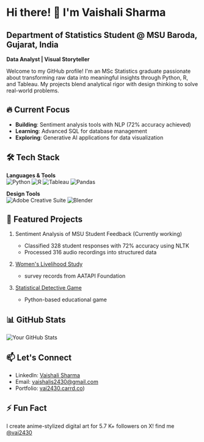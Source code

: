 # Hi there! 👋 I'm Vaishali Sharma 

## Department of Statistics Student @ MSU Baroda, Gujarat, India

**Data Analyst | Visual Storyteller**

Welcome to my GitHub profile! I'm an MSc Statistics graduate passionate about transforming raw data into meaningful insights through Python, R, and Tableau. My projects blend analytical rigor with design thinking to solve real-world problems.

## 🔥 Current Focus
- **Building**: Sentiment analysis tools with NLP (72% accuracy achieved)
- **Learning**: Advanced SQL for database management
- **Exploring**: Generative AI applications for data visualization

## 🛠️ Tech Stack
**Languages & Tools**  
![Python](https://img.shields.io/badge/Python-3776AB?style=flat&logo=python&logoColor=white)
![R](https://img.shields.io/badge/R-276DC3?style=flat&logo=r&logoColor=white)
![Tableau](https://img.shields.io/badge/Tableau-E97627?style=flat&logo=tableau&logoColor=white)
![Pandas](https://img.shields.io/badge/Pandas-150458?style=flat&logo=pandas&logoColor=white)

**Design Tools**  
![Adobe Creative Suite](https://img.shields.io/badge/Adobe%20Creative%20Cloud-DA1F26?style=flat&logo=adobecreativecloud&logoColor=white)
![Blender](https://img.shields.io/badge/Blender-F5792A?style=flat&logo=blender&logoColor=white)

## 🌟 Featured Projects
1. Sentiment Analysis of MSU Student Feedback  (Currently working)
   - Classified 328 student responses with 72% accuracy using NLTK
   - Processed 316 audio recordings into structured data

2. [Women's Livelihood Study](https://github.com/yuu2430/Women-and-Livelihood-Project) 
   - survey records from AATAPI Foundation
   

3. [Statistical Detective Game](https://github.com/yuu2430/stats-gamehttps://github.com/yuu2430/StatisticalDetetective)  
   - Python-based educational game

## 📊 GitHub Stats
![Your GitHub Stats](https://github-readme-stats.vercel.app/api?username=yuu2430&show_icons=true&theme=radical)

## 📫 Let's Connect
- LinkedIn: [Vaishali Sharma](https://linkedin.com/in/vai2430)
- Email: vaishalis2430@gmail.com
- Portfolio: [vai2430.carrd.co](https://vai2430.carrd.co/))

## ⚡ Fun Fact
I create anime-stylized digital art for 5.7 K+ followers on X! find me [@vai2430](https://x.com/vai2430)
